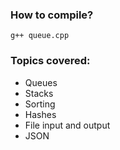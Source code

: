 ### How to compile?

    g++ queue.cpp

### Topics covered:

* Queues
* Stacks
* Sorting
* Hashes
* File input and output
* JSON

